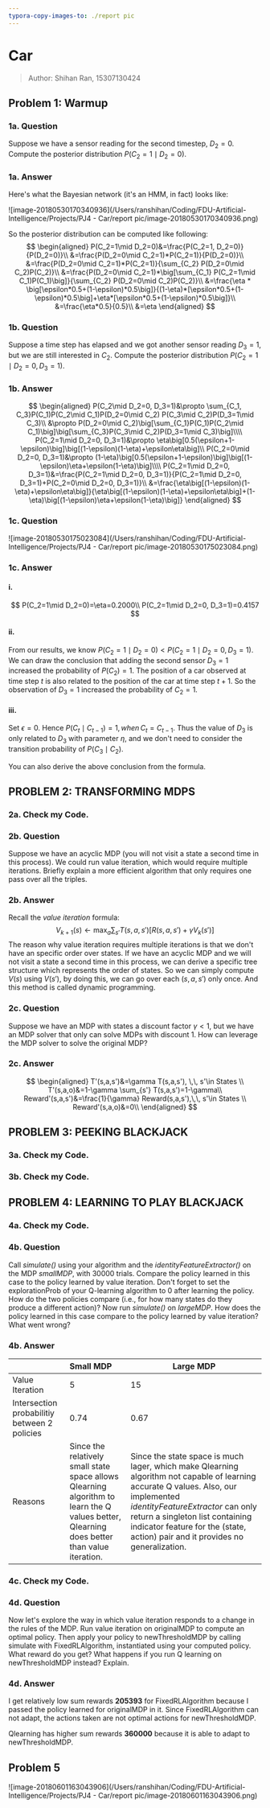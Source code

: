 ```yaml
---
typora-copy-images-to: ./report pic
---
```


# Car

> Author: Shihan Ran, 15307130424

## Problem 1: Warmup

### 1a. Question

Suppose we have a sensor reading for the second timestep, $D_2=0$. Compute the posterior distribution $P(C_2=1\mid D_2=0)$.

### 1a. Answer

Here's what the Bayesian network (it's an HMM, in fact) looks like:

![image-20180530170340936](/Users/ranshihan/Coding/FDU-Artificial-Intelligence/Projects/PJ4 - Car/report pic/image-20180530170340936.png)

So the posterior distribution can be computed like following:
$$
\begin{aligned}
P(C_2=1\mid D_2=0)&=\frac{P(C_2=1, D_2=0)}{P(D_2=0)}\\
&=\frac{P(D_2=0\mid C_2=1)*P(C_2=1)}{P(D_2=0)}\\
&=\frac{P(D_2=0\mid C_2=1)*P(C_2=1)}{\sum_{C_2} P(D_2=0\mid C_2)P(C_2)}\\
&=\frac{P(D_2=0\mid C_2=1)*\big[\sum_{C_1} P(C_2=1\mid C_1)P(C_1)\big]}{\sum_{C_2} P(D_2=0\mid C_2)P(C_2)}\\
&=\frac{\eta * \big[\epsilon*0.5+(1-\epsilon)*0.5\big]}{(1-\eta)*[\epsilon*0.5+(1-\epsilon)*0.5\big]+\eta*[\epsilon*0.5+(1-\epsilon)*0.5\big]}\\
&=\frac{\eta*0.5}{0.5}\\
&=\eta
\end{aligned}
$$

### 1b. Question

Suppose a time step has elapsed and we got another sensor reading $D_3=1$, but we are still interested in $C_2$. Compute the posterior distribution $P(C_2=1\mid D_2=0, D_3=1)$.

### 1b. Answer

$$
\begin{aligned}
P(C_2\mid D_2=0, D_3=1)&\propto \sum_{C_1, C_3}P(C_1)P(C_2\mid C_1)P(D_2=0\mid C_2) P(C_3\mid C_2)P(D_3=1\mid C_3)\\
&\propto P(D_2=0\mid C_2)\big[\sum_{C_1}P(C_1)P(C_2\mid C_1)\big]\big[\sum_{C_3}P(C_3\mid C_2)P(D_3=1\mid C_3)\big]\\\\
P(C_2=1\mid D_2=0, D_3=1)&\propto \eta\big[0.5(\epsilon+1-\epsilon)\big]\big[(1-\epsilon)(1-\eta)+\epsilon\eta\big]\\
P(C_2=0\mid D_2=0, D_3=1)&\propto (1-\eta)\big[0.5(\epsilon+1-\epsilon)\big]\big[(1-\epsilon)\eta+\epsilon(1-\eta)\big]\\\\
P(C_2=1\mid D_2=0, D_3=1)&=\frac{P(C_2=1\mid D_2=0, D_3=1)}{P(C_2=1\mid D_2=0, D_3=1)+P(C_2=0\mid D_2=0, D_3=1)}\\
&=\frac{\eta\big[(1-\epsilon)(1-\eta)+\epsilon\eta\big]}{\eta\big[(1-\epsilon)(1-\eta)+\epsilon\eta\big]+(1-\eta)\big[(1-\epsilon)\eta+\epsilon(1-\eta)\big]}
\end{aligned}
$$

### 1c. Question

![image-20180530175023084](/Users/ranshihan/Coding/FDU-Artificial-Intelligence/Projects/PJ4 - Car/report pic/image-20180530175023084.png)

### 1c. Answer

#### i.

$$
P(C_2=1\mid D_2=0)=\eta=0.2000\\
P(C_2=1\mid D_2=0, D_3=1)=0.4157
$$

#### ii.

From our results, we know $P(C_2=1\mid D_2=0) < P(C_2=1\mid D_2=0, D_3=1)$. We can draw the conclusion that adding the second sensor $D_3=1$ increased the probability of $P(C_2)=1$. The position of a car observed at time step $t$ is also related to the position of the car at time step $t+1$. So the observation of $D_3=1$ increased the probability of $C_2=1$.

#### iii.

Set $\epsilon=0$. Hence $P(C_t\mid C_{t-1})=1, when\,C_t=C_{t-1}$. Thus the value of $D_3$ is only related to $D_3$ with parameter $\eta$, and we don't need to consider the transition probability of $P(C_3\mid C_2)$.

You can also derive the above conclusion from the formula.

## PROBLEM 2: TRANSFORMING MDPS

### 2a. Check my Code.

### 2b. Question

Suppose we have an acyclic MDP (you will not visit a state a second time in this process). We could run value iteration, which would require multiple iterations. Briefly explain a more efficient algorithm that only requires one pass over all the triples. 

### 2b. Answer

Recall the *value iteration* formula:
$$
V_{k+1}(s) \leftarrow \max_a \sum_{s'} T(s,a,s') [R(s,a,s')+\gamma V_k(s')]
$$
The reason why value iteration requires multiple iterations is that we don't have an specific order over states. If we have an acyclic MDP and we will not visit a state a second time in this process, we can derive a specific tree structure which represents the order of states. So we can simply compute $V(s)$ using $V(s')$, by doing this, we can go over each $(s, a, s')$ only once. And this method is called dynamic programming.

### 2c. Question

Suppose we have an MDP with states a discount factor $\gamma<1$, but we have an MDP solver that only can solve MDPs with discount 1. How can leverage the MDP solver to solve the original MDP? 

### 2c. Answer

$$
\begin{aligned}
T'(s,a,s')&=\gamma T(s,a,s'), \,\, s'\in States \\
T'(s,a,o)&=1-\gamma \sum_{s'} T(s,a,s')=1-\gamma\\
Reward'(s,a,s')&=\frac{1}{\gamma} Reward(s,a,s'),\,\, s'\in States \\
Reward'(s,a,o)&=0\\
\end{aligned}
$$

## PROBLEM 3: PEEKING BLACKJACK 

### 3a. Check my Code.

### 3b. Check my Code.

## PROBLEM 4: LEARNING TO PLAY BLACKJACK

### 4a. Check my Code.

### 4b. Question

Call *simulate()* using your algorithm and the *identityFeatureExtractor()* on the MDP *smallMDP*, with 30000 trials. Compare the policy learned in this case to the policy learned by value iteration. Don't forget to set the explorationProb of your Q-learning algorithm to 0 after learning the policy. How do the two policies compare (i.e., for how many states do they produce a different action)? Now run *simulate()* on *largeMDP*. How does the policy learned in this case compare to the policy learned by value iteration? What went wrong? 

### 4b. Answer

|                                              | Small MDP                                                    | Large MDP                                                    |
| -------------------------------------------- | :----------------------------------------------------------- | ------------------------------------------------------------ |
| Value Iteration                              | 5                                                            | 15                                                           |
| Intersection probabilitiy between 2 policies | 0.74                                                         | 0.67                                                         |
| Reasons                                      | Since the relatively small state space allows Q­learning algorithm to learn the Q values better, Q­learning does better than value iteration. | Since the state space is much lager, which make Q­learning algorithm not capable of learning accurate Q values. Also, our implemented *identityFeatureExtractor* can only return a singleton list containing indicator feature for the (state, action) pair and it provides no generalization. |

### 4c. Check my Code.

### 4d. Question

Now let's explore the way in which value iteration responds to a change in the rules of the MDP. Run value iteration on originalMDP to compute an optimal policy. Then apply your policy to newThresholdMDP by calling simulate with FixedRLAlgorithm, instantiated using your computed policy. What reward do you get? What happens if you run Q learning on newThresholdMDP instead? Explain. 

### 4d. Answer

I get relatively low sum rewards **205393** for FixedRLAlgorithm because I passed the policy learned for originalMDP in it. Since FixedRLAlgorithm can not adapt, the actions taken are not optimal actions for newThresholdMDP. 

Q­learning has higher sum rewards **360000** because it is able to adapt to newThresholdMDP. 

## Problem 5

![image-20180601163043906](/Users/ranshihan/Coding/FDU-Artificial-Intelligence/Projects/PJ4 - Car/report pic/image-20180601163043906.png)